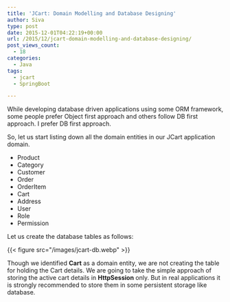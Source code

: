 ```yaml
---
title: 'JCart: Domain Modelling and Database Designing'
author: Siva
type: post
date: 2015-12-01T04:22:19+00:00
url: /2015/12/jcart-domain-modelling-and-database-designing/
post_views_count:
  - 18
categories:
  - Java
tags:
  - jcart
  - SpringBoot

---
```

While developing database driven applications using some ORM framework, some people prefer Object first approach and others follow DB first approach. I prefer DB first approach.

So, let us start listing down all the domain entities in our JCart application domain.

  * Product
  * Category
  * Customer
  * Order
  * OrderItem
  * Cart
  * Address
  * User
  * Role
  * Permission

Let us create the database tables as follows:

{{< figure src="/images/jcart-db.webp" >}}


Though we identified **Cart** as a domain entity, we are not creating the table for holding the Cart details. We are going to take the simple approach of storing the active cart details in **HttpSession** only. But in real applications it is strongly recommended to store them in some persistent storage like database.
